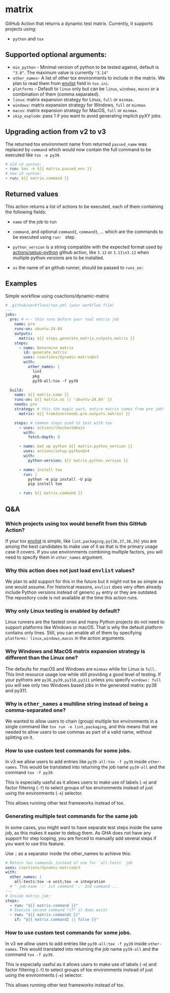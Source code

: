 # matrix

GitHub Action that returns a dynamic test matrix. Currently, it supports
projects using:

- `python` and `tox`

## Supported optional arguments:

- `min_python` - Minimal version of python to be tested against, default is `"3.8"`. The maximum value is currently `"3.14"`
- `other_names`- A list of other tox environments to include in the matrix. We
  plan to read them from [envlist](https://tox.wiki/en/latest/config.html#envlist) field in `tox.ini`.
- `platforms` - Default to `linux` only but can be `linux`, `windows`, `macos`
  or a combination of them (comma separated).
- `linux`: matrix expansion strategy for Linux, `full` or `minmax`.
- `windows`: matrix expansion strategy for Windows, `full` or `minmax`.
- `macos`: matrix expansion strategy for MacOS, `full` or `minmax`.
- `skip_explode`: pass 1 if you want to avoid generating implicit pyXY jobs.

## Upgrading action from v2 to v3

The returned tox environment name from returned `passed_name` was replaced by
`command` which would now contain the full command to be executed like
`tox -e py39`.

```yaml
# old v2 syntax:
- run: tox -e ${{ matrix.passed_env }}
# new v3 syntax:
- run: ${{ matrix.command }}
```

## Returned values

This action returns a list of actions to be executed, each of them containing
the following fields:

- `name` of the job to run

- `command`, and optional `command2`, `command3`, ... which are the commands
  to be executed using `run: ` step.

- `python_version` is a string compatible with the expected format used by
  [actions/setup-python](https://github.com/actions/setup-python) github action,
  like `3.12` or `3.11\n3.12` when multiple python versions are to be installed.

- `os` the name of an github runner, should be passed to `runs_on: `

## Examples

Simple workflow using coactions/dynamic-matrix

```yaml
# .github/workflows/tox.yml (your workflow file)
---
jobs:
  pre: # <-- this runs before your real matrix job
    name: pre
    runs-on: ubuntu-24.04
    outputs:
      matrix: ${{ steps.generate_matrix.outputs.matrix }}
    steps:
      - name: Determine matrix
        id: generate_matrix
        uses: coactions/dynamic-matrix@v3
        with:
          other_names: |
            lint
            pkg
            py39-all:tox -f py39

  build:
    name: ${{ matrix.name }}
    runs-on: ${{ matrix.os || 'ubuntu-24.04' }}
    needs: pre
    strategy: # this the magic part, entire matrix comes from pre job!
      matrix: ${{ fromJson(needs.pre.outputs.matrix) }}

    steps: # common steps used to test with tox
      - uses: actions/checkout@main
        with:
          fetch-depth: 0

      - name: Set up python ${{ matrix.python_version }}
        uses: actions/setup-python@v4
        with:
          python-version: ${{ matrix.python_version }}

      - name: Install tox
        run: |
          python -m pip install -U pip
          pip install tox

      - run: ${{ matrix.command }}
```

## Q&A

### Which projects using tox would benefit from this GitHub Action?

If your tox [envlist](https://tox.wiki/en/latest/config.html#envlist) is simple, like `lint,packaging,py{36,37,38,39}` you are among the best candidates to make use of it as that is the primary usage case it covers. If you use environments combining multiple factors, you will need to specify them in `other_names` argument.

### Why this action does not just load <tt>envlist</tt> values?

We plan to add support for this in the future but it might not be
as simple as one would assume. For historical reasons, `envlist` does very often already include Python versions instead of generic `py` entry or
they are outdated. The repository code is not available at the
time this action runs.

### Why only Linux testing is enabled by default?

Linux runners are the fastest ones and many Python projects do not need to support platforms like Windows or macOS. That is why the default platform contains only lines. Still, you can enable all of them by specifying `platforms: linux,windows,macos` in the action arguments.

### Why Windows and MacOS matrix expansion strategy is different than the Linux one?

The defaults for macOS and Windows are `minmax` while for Linux is `full`. This limit resource usage low while still providing a good level of testing. If your pythons are `py38,py39,py310,py311` unless you specify `windows: full` you will see only two Windows based jobs in the generated matrix: py38 and py311.

### Why is <tt>other_names</tt> a multiline string instead of being a comma-separated one?

We wanted to allow users to chain (group) multiple tox environments in a single command like `tox run -e lint,packaging`, and this means that we needed to allow users to use commas as part of a valid name, without
splitting on it.

### How to use custom test commands for some jobs.

In v3 we allow users to add entries like `py39-all:tox -f py39` inside `other-names`. This would be translated into returning the job name `py39-all` and the command `tox -f py39`.

This is especially useful as it allows users to make use of labels (`-m`) and factor filtering (`-f`) to select groups of tox environments instead of just using the environments (`-e`) selector.

This allows running other test frameworks instead of tox.

### Generating multiple test commands for the same job

In some cases, you might want to have separate test steps inside the same
job, as this makes it easier to debug them. As GHA does not have any support
for step looping, you are forced to manually add several steps if you want
to use this feature.

Use `;` as a separator inside the other_names to achieve this:

```yaml
# Return two commands instead of one for `all-tests` job
uses: coactions/dynamic-matrix@v3
with:
  other_names: |
    all-tests:tox -e unit;tox -e integration
  # ^ job-name ':' 1st command ';' 2nd command ...
---
# Inside matrix job:
steps:
  - run: "${{ matrix.command }}"
  # Execute second command *if* it does exist
  - run: "${{ matrix.command2 }}"
    if: "${{ matrix.command2 || false }}"
```

### How to use custom test commands for some jobs.

In v3 we allow users to add entries like `py39-all:tox -f py39` inside `other-names`. This would translated into returning the job name `py39-all` and the command `tox -f py39`.

This is especially useful as it allows users to make use of labels (`-m`) and factor filtering (`-f`) to select groups of tox environments instead of just using the environments (`-e`) selector.

This allows running other test frameworks instead of tox.
